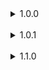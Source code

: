 <details>
<summary>1.0.0</summary>
<br>
- Initial release
</details>
<br>
<details>
<summary>1.0.1</summary>
<br>
- Fixed some syntax
</details>
<br>
<details>
<summary>1.1.0</summary>
<br>
- Added Mimics (Monster)<br>
- Added Lethal (Scrap)<br>
- Added Always Hear Active Walkies (QoL)<br>
- Added Coroner (QoL)<br>
- Added Spectate Enemies (QoL)<br>
- Added LC Office (Interior)<br>
- Added Lethal Fashion (Suits)<br>
- Added Wacky Cosmetics (Cosmetics)<br>
- Added Fair AI (QoL)<br>
- Added Hold Scan Button (QoL)<br>
- Added More Head (Cosmetics)<br>
- Added Discount Alert (QoL)<br>
</details>